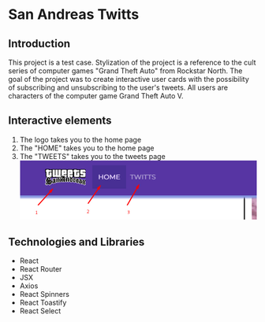 # San Andreas Twitts
## Introduction
This project is a test case. Stylization of the project is a reference to the cult series of computer games "Grand Theft Auto" from Rockstar North. The goal of the project was to create interactive user cards with the possibility of subscribing and unsubscribing to the user's tweets. All users are characters of the computer game Grand Theft Auto V.

## Interactive elements
1. The logo takes you to the home page
2. The "HOME" takes you to the home page
3. The "TWEETS" takes you to the tweets page
![](./assets/screenshot1.jpg)


## Technologies and Libraries
* React
* React Router
* JSX
* Axios
* React Spinners
* React Toastify
* React Select
